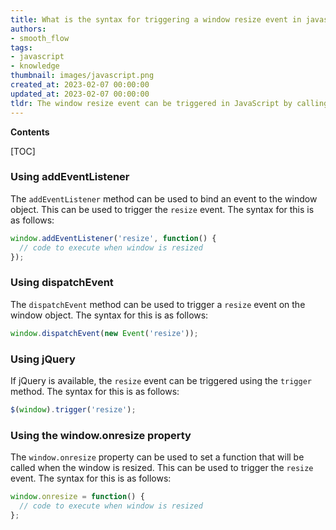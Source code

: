```yaml
---
title: What is the syntax for triggering a window resize event in javascript?
authors:
- smooth_flow
tags:
- javascript
- knowledge
thumbnail: images/javascript.png
created_at: 2023-02-07 00:00:00
updated_at: 2023-02-07 00:00:00
tldr: The window resize event can be triggered in JavaScript by calling the window.dispatchEvent() method with a new UIEvent object.
---
```


**Contents**

[TOC]

### Using addEventListener

The `addEventListener` method can be used to bind an event to the window object. This can be used to trigger the `resize` event. The syntax for this is as follows:

```javascript
window.addEventListener('resize', function() {
  // code to execute when window is resized
});
```

### Using dispatchEvent

The `dispatchEvent` method can be used to trigger a `resize` event on the window object. The syntax for this is as follows:

```javascript
window.dispatchEvent(new Event('resize'));
```

### Using jQuery

If jQuery is available, the `resize` event can be triggered using the `trigger` method. The syntax for this is as follows:

```javascript
$(window).trigger('resize');
```

### Using the window.onresize property

The `window.onresize` property can be used to set a function that will be called when the window is resized. This can be used to trigger the `resize` event. The syntax for this is as follows:

```javascript
window.onresize = function() {
  // code to execute when window is resized
};
```
